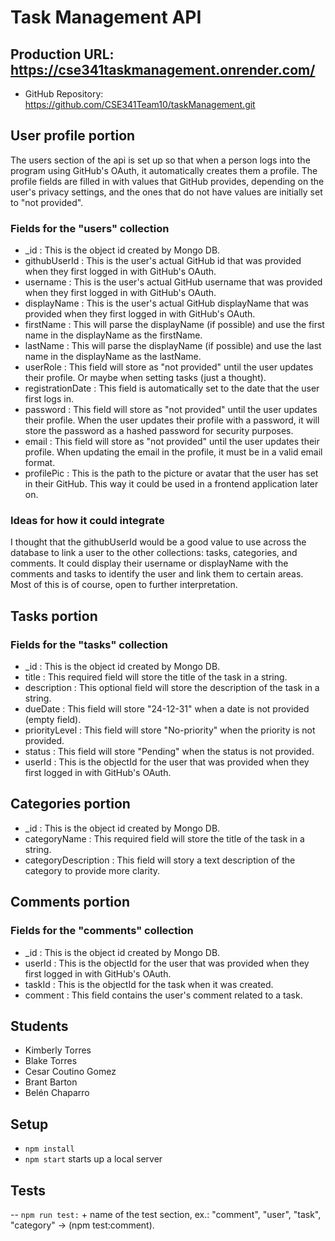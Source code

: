 # Task Management API

## Production URL: https://cse341taskmanagement.onrender.com/

-   GitHub Repository: https://github.com/CSE341Team10/taskManagement.git

## User profile portion

The users section of the api is set up so that when a person logs into the program using GitHub's OAuth, it automatically creates them a profile.
The profile fields are filled in with values that GitHub provides, depending on the user's privacy settings, and the ones that do not have values are initially set to "not provided".

### Fields for the "users" collection

-   \_id : This is the object id created by Mongo DB.
-   githubUserId : This is the user's actual GitHub id that was provided when they first logged in with GitHub's OAuth.
-   username : This is the user's actual GitHub username that was provided when they first logged in with GitHub's OAuth.
-   displayName : This is the user's actual GitHub displayName that was provided when they first logged in with GitHub's OAuth.
-   firstName : This will parse the displayName (if possible) and use the first name in the displayName as the firstName.
-   lastName : This will parse the displayName (if possible) and use the last name in the displayName as the lastName.
-   userRole : This field will store as "not provided" until the user updates their profile. Or maybe when setting tasks (just a thought).
-   registrationDate : This field is automatically set to the date that the user first logs in.
-   password : This field will store as "not provided" until the user updates their profile. When the user updates their profile with a password, it will store the password as a hashed password for security purposes.
-   email : This field will store as "not provided" until the user updates their profile. When updating the email in the profile, it must be in a valid email format.
-   profilePic : This is the path to the picture or avatar that the user has set in their GitHub. This way it could be used in a frontend application later on.

### Ideas for how it could integrate

I thought that the githubUserId would be a good value to use across the database to link a user to the other collections: tasks, categories, and comments.
It could display their username or displayName with the comments and tasks to identify the user and link them to certain areas. Most of this is of course,
open to further interpretation.

## Tasks portion

### Fields for the "tasks" collection

-   \_id : This is the object id created by Mongo DB.
-   title : This required field will store the title of the task in a string.
-   description : This optional field will store the description of the task in a string.
-   dueDate : This field will store "24-12-31" when a date is not provided (empty field).
-   priorityLevel : This field will store "No-priority" when the priority is not provided.
-   status : This field will store "Pending" when the status is not provided.
-   userId : This is the objectId for the user that was provided when they first logged in with GitHub's OAuth.

## Categories portion

-   \_id : This is the object id created by Mongo DB.
-   categoryName : This required field will store the title of the task in a string.
-   categoryDescription : This field will story a text description of the category to provide more clarity.

## Comments portion

### Fields for the "comments" collection

-   \_id : This is the object id created by Mongo DB.
-   userId : This is the objectId for the user that was provided when they first logged in with GitHub's OAuth.
-   taskId : This is the objectId for the task when it was created.
-   comment : This field contains the user's comment related to a task.

## Students

-   Kimberly Torres
-   Blake Torres
-   Cesar Coutino Gomez
-   Brant Barton
-   Belén Chaparro

## Setup

-   `npm install`
-   `npm start` starts up a local server

## Tests

-- `npm run test:` + name of the test section, ex.: "comment", "user", "task", "category" → (npm test:comment).
